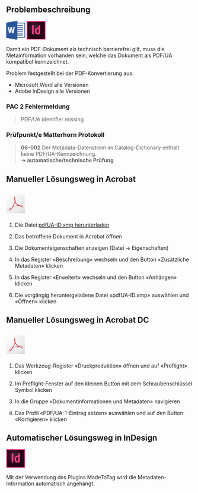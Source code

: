 ## Problembeschreibung

![](/assets/icon_word.jpg)  ![](/assets/icon_indesign.jpg)

Damit ein PDF-Dokument als technisch barrierefrei gilt, muss die Metainformation vorhanden sein, welche das Dokument als PDF/UA kompatibel kennzeichnet.

Problem festgestellt bei der PDF-Konvertierung aus:

* Microsoft Word alle Versionen
* Adobe InDesign alle Versionen

### PAC 2 Fehlermeldung 

> PDF/UA identifier missing

### **Prüfpunkt/e Matterhorn Protokoll**

> **06-002** Der Metadata-Datenstrom im Catalog-Dictionary enthält keine PDF/UA-Kennzeichnung.  
> **→ automatische/technische Prüfung**

## Manueller Lösungsweg in Acrobat

## ![](/assets/icon_acrobat.jpg)

1. Die Datei [pdfUA-ID.xmp herunterladen](https://taggedpdf.com/xmp/pdfUA-ID.xmp)

2. Das betroffene Dokument in Acrobat öffnen

3. Die Dokumenteigenschaften anzeigen \(Datei → Eigenschaften\)

4. In das Register «Beschreibung» wechseln und den Button «Zusätzliche Metadaten» klicken

5. In das Register «Erweitert» wechseln und den Button «Anhängen» klicken

6. Die vorgängig heruntergeladene Datei «pdfUA-ID.xmp» auswählen und «Öffnen» klicken

## Manueller Lösungsweg in Acrobat DC

## ![](/assets/icon_acrobat.jpg)

1. Das Werkzeug-Register «Druckproduktion» öffnen und auf «Preflight» klicken

2. Im Preflight-Fenster auf den kleinen Button mit dem Schraubenschlüssel Symbol klicken

3. In die Gruppe «Dokumentinformationen und Metadaten» navigieren

4. Das Profil «PDF/UA-1-Eintrag setzen» auswählen und auf den Button «Korrigieren» klicken

## Automatischer Lösungsweg in InDesign

![](/assets/icon_indesign.jpg)

Mit der Verwendung des Plugins MadeToTag wird die Metadaten-Information automatisch angehängt.

